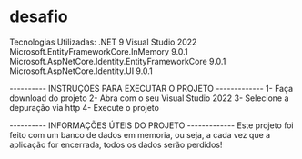 # desafio

Tecnologias Utilizadas: 
.NET 9
Visual Studio 2022
Microsoft.EntityFrameworkCore.InMemory 9.0.1
Microsoft.AspNetCore.Identity.EntityFrameworkCore 9.0.1
Microsoft.AspNetCore.Identity.UI 9.0.1


---------- INSTRUÇÕES PARA EXECUTAR O PROJETO -------------
1- Faça download do projeto
2- Abra com o seu Visual Studio 2022
3- Selecione a depuração via http
4- Execute o projeto

---------- INFORMAÇÕES ÚTEIS DO PROJETO -------------
Este projeto foi feito com um banco de dados em memoria, ou seja, a cada vez que a
aplicação for encerrada, todos os dados serão perdidos!
